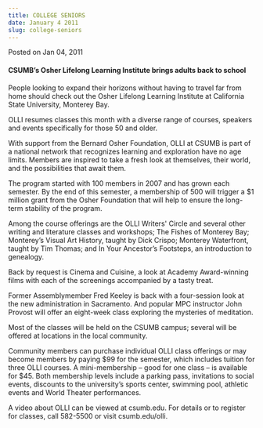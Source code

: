 ```yaml
---
title: COLLEGE SENIORS
date: January 4 2011
slug: college-seniors
---
```


 



<span class="date">Posted on Jan 04, 2011    </span>
<h4>CSUMB&#x2019;s Osher Lifelong Learning Institute brings adults back to
school</h4>
<p>People looking to expand their horizons without having to travel
far from home should check out the Osher Lifelong Learning
Institute at California State University, Monterey Bay.</p>
<p>OLLI resumes classes this month with a diverse range of courses,
speakers and events specifically for those 50 and older.</p>
<p>With support from the Bernard Osher Foundation, OLLI at CSUMB is
part of a national network that recognizes learning and exploration
have no age limits. Members are inspired to take a fresh look at
themselves, their world, and the possibilities that await them.</p>
<p>The program started with 100 members in 2007 and has grown each
semester. By the end of this semester, a membership of 500 will
trigger a $1 million grant from the Osher Foundation that will help
to ensure the long-term stability of the program.</p>
<p>Among the course offerings are the OLLI Writers&apos; Circle and
several other writing and literature classes and workshops; The
Fishes of Monterey Bay; Monterey&#x2019;s Visual Art History, taught by
Dick Crispo; Monterey Waterfront, taught by Tim Thomas; and In Your
Ancestor&#x2019;s Footsteps, an introduction to genealogy.</p>
<p>Back by request is Cinema and Cuisine, a look at Academy
Award-winning films with each of the screenings accompanied by a
tasty treat.</p>
<p>Former Assemblymember Fred Keeley is back with a four-session
look at the new administration in Sacramento. And popular MPC
instructor John Provost will offer an eight-week class exploring
the mysteries of meditation.</p>
<p>Most of the classes will be held on the CSUMB campus; several
will be offered at locations in the local community.</p>
<p>Community members can purchase individual OLLI class offerings
or may become members by paying $99 for the semester, which
includes tuition for three OLLI courses. A mini-membership &#x2013; good
for one class &#x2013; is available for $45. Both membership levels
include a parking pass, invitations to social events, discounts to
the university&#x2019;s sports center, swimming pool, athletic events and
World Theater performances.</p>
<p>A video about OLLI can be viewed at csumb.edu. For details or to
register for classes, call 582-5500 or visit csumb.edu/olli.<br>
&#xA0;</br></p>





```
